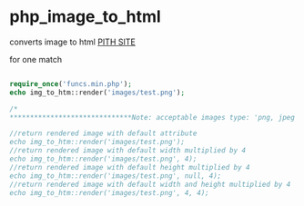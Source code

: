 # php_image_to_html
 converts image to html  [PITH SITE](http://ghostff.com/oop/?Php_Image_To_Html=php)


for one match
```php

require_once('funcs.min.php');
echo img_to_htm::render('images/test.png');

/*
******************************Note: acceptable images type: 'png, jpeg and gif'**********************************

//return rendered image with default attribute
echo img_to_htm::render('images/test.png');
//return rendered image with default width multiplied by 4
echo img_to_htm::render('images/test.png', 4);
//return rendered image with default height multiplied by 4
echo img_to_htm::render('images/test.png', null, 4);
//return rendered image with default width and height multiplied by 4
echo img_to_htm::render('images/test.png', 4, 4);


```